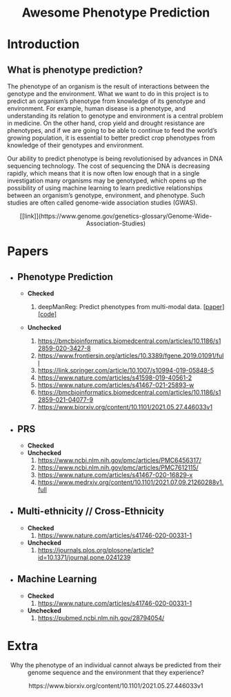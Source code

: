 # <p align="center"> Awesome Phenotype Prediction </p> 


# Introduction
## What is phenotype prediction?

The phenotype of an organism is the result of interactions between the genotype and the environment. What we want to do in this project is to predict an organism’s phenotype from knowledge of its genotype and environment. For example, human disease is a phenotype, and understanding its relation to genotype and environment is a central problem in medicine. On the other hand, crop yield and drought resistance are phenotypes, and if we are going to be able to continue to feed the world’s growing population, it is essential to better predict crop phenotypes from knowledge of their genotypes and environment. 

Our ability to predict phenotype is being revolutionised by advances in DNA sequencing technology. The cost of sequencing the DNA is decreasing rapidly, which means that it is now often low enough that in a single investigation many organisms may be genotyped, which opens up the possibility of using machine learning to learn predictive relationships between an organism’s genotype, environment, and phenotype. Such studies are often called genome-wide association studies (GWAS).


<p align = center>
  [[link]](https://www.genome.gov/genetics-glossary/Genome-Wide-Association-Studies)
</p>


# Papers

  - ## Phenotype Prediction
    - **Checked**
       1. deepManReg: Predict phenotypes from multi-modal data. [[paper]](https://www.nature.com/articles/s43588-021-00185-x) [[code]](https://github.com/daifengwanglab/deepManReg)
    
    
    - **Unchecked**
      1. https://bmcbioinformatics.biomedcentral.com/articles/10.1186/s12859-020-3427-8
      2. https://www.frontiersin.org/articles/10.3389/fgene.2019.01091/full
      3. https://link.springer.com/article/10.1007/s10994-019-05848-5
      4. https://www.nature.com/articles/s41598-019-40561-2
      5. https://www.nature.com/articles/s41467-021-25893-w
      6. https://bmcbioinformatics.biomedcentral.com/articles/10.1186/s12859-021-04077-9
      7. https://www.biorxiv.org/content/10.1101/2021.05.27.446033v1 
    
  - ## PRS
    - **Checked**
    - **Unchecked**
      1. https://www.ncbi.nlm.nih.gov/pmc/articles/PMC6456317/
      2. https://www.ncbi.nlm.nih.gov/pmc/articles/PMC7612115/
      3. https://www.nature.com/articles/s41467-020-16829-x
      4. https://www.medrxiv.org/content/10.1101/2021.07.09.21260288v1.full
    
  - ## Multi-ethnicity // Cross-Ethnicity
    - **Checked**
      1. https://www.nature.com/articles/s41746-020-00331-1
    - **Unchecked**
      1. https://journals.plos.org/plosone/article?id=10.1371/journal.pone.0241239

  - ## Machine Learning
    - **Checked**
      1. https://www.nature.com/articles/s41746-020-00331-1  
    - **Unchecked**
      1. https://pubmed.ncbi.nlm.nih.gov/28794054/ 
  
# Extra
<p align = 'center'> Why the phenotype of an individual cannot always be predicted from their genome sequence and the environment that they experience? </p>
<p align = 'center'> https://www.biorxiv.org/content/10.1101/2021.05.27.446033v1  </p>
  
